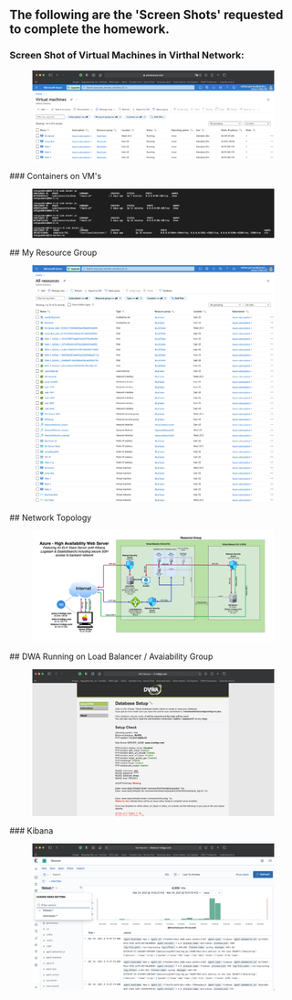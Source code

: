 ## The following are the 'Screen Shots' requested to complete the homework.

### Screen Shot of Virtual Machines in Virthal Network:
<figure><img src="/ScreenShots/VirtualMachines.png"><figcaption></figcaption></figure>
### Containers on VM's
<figure><img src="/ScreenShots/Containers.png"><figcaption></figcaption></figure>
## My Resource Group
<figure><img src="/ScreenShots/Resources.png"><figcaption></figcaption></figure>
## Network Topology
<figure><img src="/Diagrams/Azure.png"><figcaption></figcaption></figure>
## DWA Running on Load Balancer / Avaiability Group
<figure><img src="/ScreenShots/DVWA.png"><figcaption></figcaption></figure>
### Kibana
<figure><img src="/ScreenShots/Kibana.png"><figcaption></figcaption></figure>
